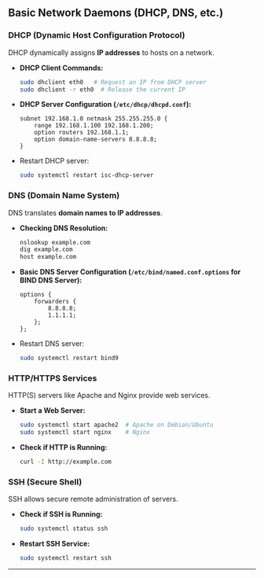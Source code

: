 
## **Basic Network Daemons (DHCP, DNS, etc.)**

### **DHCP (Dynamic Host Configuration Protocol)**

DHCP dynamically assigns **IP addresses** to hosts on a network.

- **DHCP Client Commands:**
  ```bash
  sudo dhclient eth0   # Request an IP from DHCP server
  sudo dhclient -r eth0  # Release the current IP
  ```
- **DHCP Server Configuration (****`/etc/dhcp/dhcpd.conf`****):**
  ```plaintext
  subnet 192.168.1.0 netmask 255.255.255.0 {
      range 192.168.1.100 192.168.1.200;
      option routers 192.168.1.1;
      option domain-name-servers 8.8.8.8;
  }
  ```
- Restart DHCP server:
  ```bash
  sudo systemctl restart isc-dhcp-server
  ```

### **DNS (Domain Name System)**

DNS translates **domain names to IP addresses**.

- **Checking DNS Resolution:**
  ```bash
  nslookup example.com
  dig example.com
  host example.com
  ```
- **Basic DNS Server Configuration (****`/etc/bind/named.conf.options`**** for BIND DNS Server):**
  ```plaintext
  options {
      forwarders {
          8.8.8.8;
          1.1.1.1;
      };
  };
  ```
- Restart DNS server:
  ```bash
  sudo systemctl restart bind9
  ```

### **HTTP/HTTPS Services**

HTTP(S) servers like Apache and Nginx provide web services.

- **Start a Web Server:**
  ```bash
  sudo systemctl start apache2  # Apache on Debian/Ubuntu
  sudo systemctl start nginx    # Nginx
  ```
- **Check if HTTP is Running:**
  ```bash
  curl -I http://example.com
  ```

### **SSH (Secure Shell)**

SSH allows secure remote administration of servers.

- **Check if SSH is Running:**
  ```bash
  sudo systemctl status ssh
  ```
- **Restart SSH Service:**
  ```bash
  sudo systemctl restart ssh
  ```

---
